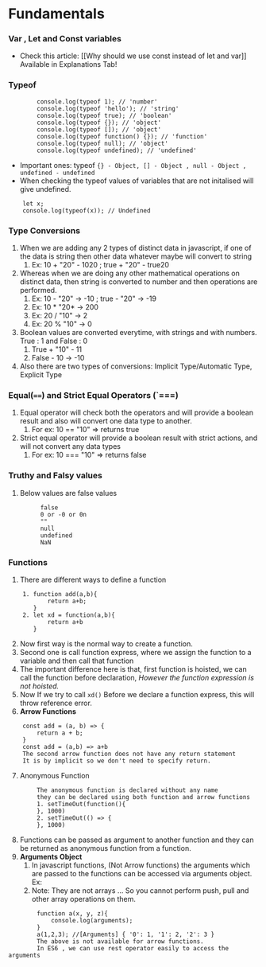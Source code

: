 # Fundamentals

### Var , Let and Const variables

* Check this article: \[\[Why should we use const instead of let and var]] Available in Explanations Tab!

### Typeof

```
		console.log(typeof 1); // 'number'
		console.log(typeof 'hello'); // 'string'
		console.log(typeof true); // 'boolean'
		console.log(typeof {}); // 'object'
		console.log(typeof []); // 'object'
		console.log(typeof function() {}); // 'function'
		console.log(typeof null); // 'object'
		console.log(typeof undefined); // 'undefined'
```

* Important ones: typeof `{} - Object, [] - Object , null - Object , undefined - undefined`
* When checking the typeof values of variables that are not initalised will give undefined.

```
	let x;
	console.log(typeof(x)); // Undefined
```

### Type Conversions

1. When we are adding any 2 types of distinct data in javascript, if one of the data is string then other data whatever maybe will convert to string
   1. Ex: 10 + "20" - 1020 ; true + "20" - true20
2. Whereas when we are doing any other mathematical operations on distinct data, then string is converted to number and then operations are performed.
   1. Ex: 10 - "20" -> -10 ; true - "20" -> -19
   2. Ex: 10 \* "20\* -> 200
   3. Ex: 20 / "10" -> 2
   4. Ex: 20 % "10" -> 0
3. Boolean values are converted everytime, with strings and with numbers. True : 1 and False : 0
   1. True + "10" - 11
   2. False - 10 -> -10
4. Also there are two types of conversions: Implicit Type/Automatic Type, Explicit Type

### Equal(`==`) and Strict Equal Operators (\`===)

1. Equal operator will check both the operators and will provide a boolean result and also will convert one data type to another.
   1. For ex: 10 == "10" => returns true
2. Strict equal operator will provide a boolean result with strict actions, and will not convert any data types
   1. For ex: 10 === "10" => returns false

### Truthy and Falsy values

1. Below values are false values

```
		 false
		 0 or -0 or 0n
		 ""
		 null
		 undefined
		 NaN
```

### Functions

1. There are different ways to define a function

```
	1. function add(a,b){
		   return a+b;
	   }
	2. let xd = function(a,b){
		   return a+b
	   }
```

2. Now first way is the normal way to create a function.
3. Second one is call function express, where we assign the function to a variable and then call that function
4. The important difference here is that, first function is hoisted, we can call the function before declaration, _However the function expression is not hoisted._
5. Now If we try to call `xd()` Before we declare a function express, this will throw reference error.
6. **Arrow Functions**

```
	const add = (a, b) => {
		return a + b;
	}
	const add = (a,b) => a+b
	The second arrow function does not have any return statement
	It is by implicit so we don't need to specify return.
```

7. Anonymous Function

```
		The anonymous function is declared without any name
		they can be declared using both function and arrow functions
		1. setTimeOut(function(){
		}, 1000)
		2. setTimeOut(() => {
		}, 1000)
```

8. Functions can be passed as argument to another function and they can be returned as anonymous function from a function.
9. **Arguments Object**
   1. In javascript functions, (Not Arrow functions) the arguments which are passed to the functions can be accessed via arguments object. Ex:
   2. Note: They are not arrays … So you cannot perform push, pull and other array operations on them.

```
		function a(x, y, z){
		    console.log(arguments);
		}
		a(1,2,3); //[Arguments] { '0': 1, '1': 2, '2': 3 } 
		The above is not available for arrow functions.
		In ES6 , we can use rest operator easily to access the arguments
```
